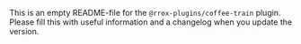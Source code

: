 This is an empty README-file for the `@rrox-plugins/coffee-train` plugin.
Please fill this with useful information and a changelog when you update the version.